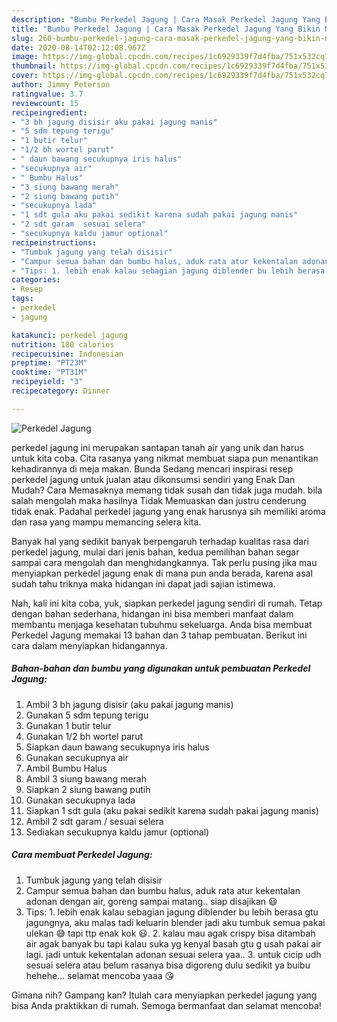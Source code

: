 ```yaml
---
description: "Bumbu Perkedel Jagung | Cara Masak Perkedel Jagung Yang Bikin Ngiler"
title: "Bumbu Perkedel Jagung | Cara Masak Perkedel Jagung Yang Bikin Ngiler"
slug: 260-bumbu-perkedel-jagung-cara-masak-perkedel-jagung-yang-bikin-ngiler
date: 2020-08-14T02:12:08.967Z
image: https://img-global.cpcdn.com/recipes/1c6929339f7d4fba/751x532cq70/perkedel-jagung-foto-resep-utama.jpg
thumbnail: https://img-global.cpcdn.com/recipes/1c6929339f7d4fba/751x532cq70/perkedel-jagung-foto-resep-utama.jpg
cover: https://img-global.cpcdn.com/recipes/1c6929339f7d4fba/751x532cq70/perkedel-jagung-foto-resep-utama.jpg
author: Jimmy Peterson
ratingvalue: 3.7
reviewcount: 15
recipeingredient:
- "3 bh jagung disisir aku pakai jagung manis"
- "5 sdm tepung terigu"
- "1 butir telur"
- "1/2 bh wortel parut"
- " daun bawang secukupnya iris halus"
- "secukupnya air"
- " Bumbu Halus"
- "3 siung bawang merah"
- "2 siung bawang putih"
- "secukupnya lada"
- "1 sdt gula aku pakai sedikit karena sudah pakai jagung manis"
- "2 sdt garam  sesuai selera"
- "secukupnya kaldu jamur optional"
recipeinstructions:
- "Tumbuk jagung yang telah disisir"
- "Campur semua bahan dan bumbu halus, aduk rata atur kekentalan adonan dengan air, goreng sampai matang.. siap disajikan 😃"
- "Tips: 1. lebih enak kalau sebagian jagung diblender bu lebih berasa gtu jagungnya, aku malas tadi keluarin blender jadi aku tumbuk semua pakai ulekan 😅 tapi ttp enak kok 😃. 2. kalau mau agak crispy bisa ditambah air agak banyak bu tapi kalau suka yg kenyal basah gtu g usah pakai air lagi. jadi untuk kekentalan adonan sesuai selera yaa.. 3. untuk cicip udh sesuai selera atau belum rasanya bisa digoreng dulu sedikit ya buibu hehehe... selamat mencoba yaaa 😘"
categories:
- Resep
tags:
- perkedel
- jagung

katakunci: perkedel jagung 
nutrition: 180 calories
recipecuisine: Indonesian
preptime: "PT23M"
cooktime: "PT31M"
recipeyield: "3"
recipecategory: Dinner

---
```



![Perkedel Jagung](https://img-global.cpcdn.com/recipes/1c6929339f7d4fba/751x532cq70/perkedel-jagung-foto-resep-utama.jpg)


perkedel jagung ini merupakan santapan tanah air yang unik dan harus untuk kita coba. Cita rasanya yang nikmat membuat siapa pun menantikan kehadirannya di meja makan.
Bunda Sedang mencari inspirasi resep perkedel jagung untuk jualan atau dikonsumsi sendiri yang Enak Dan Mudah? Cara Memasaknya memang tidak susah dan tidak juga mudah. bila salah mengolah maka hasilnya Tidak Memuaskan dan justru cenderung tidak enak. Padahal perkedel jagung yang enak harusnya sih memiliki aroma dan rasa yang mampu memancing selera kita.



Banyak hal yang sedikit banyak berpengaruh terhadap kualitas rasa dari perkedel jagung, mulai dari jenis bahan, kedua pemilihan bahan segar sampai cara mengolah dan menghidangkannya. Tak perlu pusing jika mau menyiapkan perkedel jagung enak di mana pun anda berada, karena asal sudah tahu triknya maka hidangan ini dapat jadi sajian istimewa.


Nah, kali ini kita coba, yuk, siapkan perkedel jagung sendiri di rumah. Tetap dengan bahan sederhana, hidangan ini bisa memberi manfaat dalam membantu menjaga kesehatan tubuhmu sekeluarga. Anda bisa membuat Perkedel Jagung memakai 13 bahan dan 3 tahap pembuatan. Berikut ini cara dalam menyiapkan hidangannya.

<!--inarticleads1-->

##### Bahan-bahan dan bumbu yang digunakan untuk pembuatan Perkedel Jagung:

1. Ambil 3 bh jagung disisir (aku pakai jagung manis)
1. Gunakan 5 sdm tepung terigu
1. Gunakan 1 butir telur
1. Gunakan 1/2 bh wortel parut
1. Siapkan  daun bawang secukupnya iris halus
1. Gunakan secukupnya air
1. Ambil  Bumbu Halus
1. Ambil 3 siung bawang merah
1. Siapkan 2 siung bawang putih
1. Gunakan secukupnya lada
1. Siapkan 1 sdt gula (aku pakai sedikit karena sudah pakai jagung manis)
1. Ambil 2 sdt garam / sesuai selera
1. Sediakan secukupnya kaldu jamur (optional)




<!--inarticleads2-->

##### Cara membuat Perkedel Jagung:

1. Tumbuk jagung yang telah disisir
1. Campur semua bahan dan bumbu halus, aduk rata atur kekentalan adonan dengan air, goreng sampai matang.. siap disajikan 😃
1. Tips: 1. lebih enak kalau sebagian jagung diblender bu lebih berasa gtu jagungnya, aku malas tadi keluarin blender jadi aku tumbuk semua pakai ulekan 😅 tapi ttp enak kok 😃. 2. kalau mau agak crispy bisa ditambah air agak banyak bu tapi kalau suka yg kenyal basah gtu g usah pakai air lagi. jadi untuk kekentalan adonan sesuai selera yaa.. 3. untuk cicip udh sesuai selera atau belum rasanya bisa digoreng dulu sedikit ya buibu hehehe... selamat mencoba yaaa 😘




Gimana nih? Gampang kan? Itulah cara menyiapkan perkedel jagung yang bisa Anda praktikkan di rumah. Semoga bermanfaat dan selamat mencoba!
